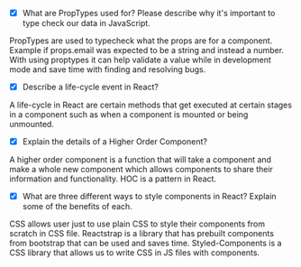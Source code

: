 - [x] What are PropTypes used for? Please describe why it's important to type check our data in JavaScript.

PropTypes are used to typecheck what the props are for a component. Example if props.email was expected to be a string and instead a number. With using proptypes it can help validate a value while in development mode and save time with finding and resolving bugs.

- [x] Describe a life-cycle event in React?

A life-cycle in React are certain methods that get executed at certain stages in a component such as when a component is mounted or being unmounted.

- [x] Explain the details of a Higher Order Component?

A higher order component is a function that will take a component and make a whole new component which allows components to share their information and functionality. HOC is a pattern in React.

- [x] What are three different ways to style components in React? Explain some of the benefits of each.

CSS allows user just to use plain CSS to style their components from scratch in CSS file.
Reactstrap is a library that has prebuilt components from bootstrap that can be used and saves time.
Styled-Components is a CSS library that allows us to write CSS in JS files with components.